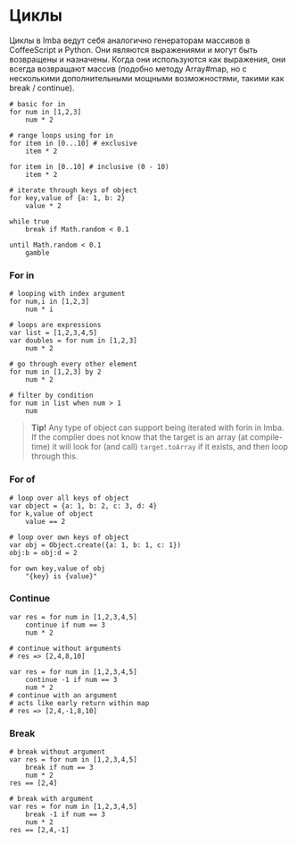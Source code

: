 
# Циклы

Циклы в Imba ведут себя аналогично генераторам массивов в CoffeeScript и Python. Они являются выражениями и могут быть возвращены и назначены. Когда они используются как выражения, они всегда возвращают массив (подобно методу Array#map, но с несколькими дополнительными мощными возможностями, такими как break / continue).

```imba
# basic for in
for num in [1,2,3]
    num * 2
```

```imba
# range loops using for in
for item in [0...10] # exclusive
	item * 2
	
for item in [0..10] # inclusive (0 - 10)
	item * 2
```

```imba
# iterate through keys of object
for key,value of {a: 1, b: 2}
    value * 2
```

```imba
while true
    break if Math.random < 0.1
```

```imba
until Math.random < 0.1
    gamble
```


### For in

```imba
# looping with index argument
for num,i in [1,2,3]
    num * i
```

```imba
# loops are expressions
var list = [1,2,3,4,5]
var doubles = for num in [1,2,3]
    num * 2
```

```imba
# go through every other element
for num in [1,2,3] by 2
    num * 2
```

```imba
# filter by condition
for num in list when num > 1
    num
```

> **Tip!** Any type of object can support being iterated with forin in Imba. If the compiler does not know that the target is an array (at compile-time) it will look for (and call) `target.toArray` if it exists, and then loop through this.

### For of

```imba
# loop over all keys of object
var object = {a: 1, b: 2, c: 3, d: 4}
for k,value of object
    value == 2
```

```imba
# loop over own keys of object
var obj = Object.create({a: 1, b: 1, c: 1})
obj:b = obj:d = 2

for own key,value of obj
    "{key} is {value}"
```

### Continue

```imba
var res = for num in [1,2,3,4,5]
    continue if num == 3
    num * 2

# continue without arguments
# res => [2,4,8,10]
```

```imba
var res = for num in [1,2,3,4,5]
    continue -1 if num == 3
    num * 2
# continue with an argument
# acts like early return within map
# res => [2,4,-1,8,10]
```

### Break

```imba
# break without argument
var res = for num in [1,2,3,4,5]
    break if num == 3
    num * 2
res == [2,4]
```

```imba
# break with argument
var res = for num in [1,2,3,4,5]
    break -1 if num == 3
    num * 2
res == [2,4,-1]
```
